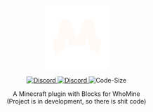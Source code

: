 <p align="center">
  <img src="https://raw.githubusercontent.com/MinersStudios/.github/main/assets/logos/logo_white.png" alt="MinersStudios">
</p>

<p align="center">
  <a href="https://www.codefactor.io/repository/github/minersstudios/msblock">
    <img src="https://www.codefactor.io/repository/github/minersstudios/msblock/badge/1.18.1" alt="Discord">
  </a>
  <a href="https://stdrp.ga/discord">
    <img src="https://discordapp.com/api/guilds/704273784378753124/widget.png?style=shield" alt="Discord">
  </a>
  <img src="https://img.shields.io/github/languages/code-size/minersstudios/msBlock.svg" alt="Code-Size">
</p>

<p align="center">
A Minecraft plugin with Blocks for WhoMine <br>
  (Project is in development, so there is shit code)
</p>
  


